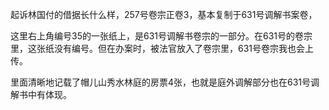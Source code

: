 起诉林国付的借据长什么样，257号卷宗正卷3，基本复制于631号调解书案卷，

这里右上角编号35的一张纸上，是631号调解书卷宗的一部分。在631号的卷宗里，这张纸没有编号。但在办案时，被法官放入了卷宗里，631号卷宗我也会上传。

里面清晰地记载了帽儿山秀水林庭的房票4张，也就是庭外调解部分也在631号调解书中有体现。